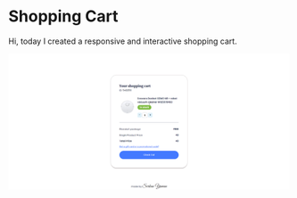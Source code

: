 # Shopping Cart
Hi, today I created a responsive and interactive shopping cart.

![Category Shuffle Gif](./assets/gif.gif)